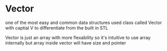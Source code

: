 # Vector

one of the most easy and common data structures 
used class called Vector with captial V to differentiate from the built in STL

Vector is just an array with more flexability so it's intuitive to use array internally 
but array inside vector will have size and pointer 
